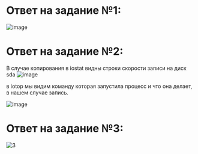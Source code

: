 # Ответ на задание №1: 

![image](https://user-images.githubusercontent.com/107581500/187588494-d3822b5e-e2a2-4831-a305-87cd9897680a.png)

# Ответ на задание №2: 
В случае копирования в iostat видны строки скорости записи на диск sda
![image](https://user-images.githubusercontent.com/107581500/187681248-a737727a-7e37-43ba-9ac3-ba4746c52c30.png)

 в iotop мы видим команду которая запустила процесс и что она делает, в нашем случае запись.

![image](https://user-images.githubusercontent.com/107581500/187681199-0c5e423a-e9d9-4765-8883-0505c878ed46.png)

# Ответ на задание №3:

![3](https://user-images.githubusercontent.com/107581500/187748803-d0425775-cee4-4b82-b1ee-052f7c1810d4.JPG)
